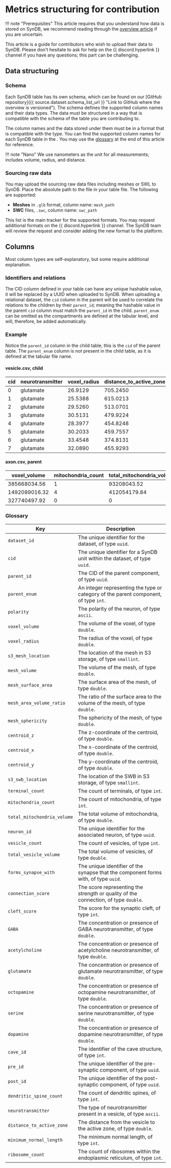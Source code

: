 # Metrics structuring for contribution

!!! note "Prerequisites"
    This article requires that you understand how data is stored on SynDB, we recommend reading through the [overview article](../dataset/0-overview.md) if you are uncertain.

This article is a guide for contributors who wish to upload their data to SynDB. Please don't hesitate to ask for help on the {{ discord.hyperlink }} channel if you have any questions; this part can be challenging.

## Data structuring

### Schema
Each SynDB table has its own schema, which can be found on our [GitHub repository]({{ source.dataset.schema_list_url }} "Link to GitHub where the overview is versioned"). The schema defines the supported column names and their data types. The data must be structured in a way that is compatible with the schema of the table you are contributing to.

The column names and the data stored under them must be in a format that is compatible with the type. You can find the supported column names for each SynDB table in the . You may use the [glossary](#glossary) at the end of this article for reference.

!!! note "Nano"
    We use nanometers as the unit for all measurements; includes volume, radius, and distance.

### Sourcing raw data
You may upload the sourcing raw data files including meshes or SWL to SynDB. Place the absolute path to the file in your table file. The following are supported:

- **Meshes** in `.glb` format, column name: `mesh_path`
- **SWC** files, `.swc`, column name: `swc_path`

This list is the main tracker for the supported formats. You may request additional formats on the {{ discord.hyperlink }} channel. The SynDB team will review the request and consider adding the new format to the platform.

## Columns
Most column types are self-explanatory, but some require additional explanation.

### Identifiers and relations
The CID column defined in your table can have any unique hashable value, it will be replaced by a UUID when uploaded to SynDB. When uploading a relational dataset, the `cid` column in the parent will be used to correlate the relations to the children by their `parent_id`; meaning the hashable value in the parent `cid` column must match the `parent_id` in the child. `parent_enum` can be omitted as the compartments are defined at the tabular level, and will, therefore, be added automatically.

### Example
Notice the `parent_id` column in the child table, this is the `cid` of the parent table. The `parent_enum` column is not present in the child table, as it is defined at the tabular file name.

#### vesicle.csv, child

| cid | neurotransmitter | voxel_radius  | distance_to_active_zone | minimum_normal_length | parent_id | centroid_z | centroid_x | centroid_y |
|-----|------------------|---------------|-------------------------|-----------------------|-----------|------------|------------|------------|
| 0   | glutamate        | 26.9129       | 705.2450                | 23                    | 1         | 4505.232   | 1996.224   | 4953.6     |
| 1   | glutamate        | 25.5388       | 615.0213                | 23                    | 1         | 4505.232   | 1996.224   | 4953.6     |
| 2   | glutamate        | 29.5260       | 513.0701                | 23                    | 1         | 4505.232   | 1996.224   | 4953.6     |
| 3   | glutamate        | 30.5131       | 479.9224                | 23                    | 1         | 4505.232   | 1996.224   | 4953.6     |
| 4   | glutamate        | 28.3977       | 454.8248                | 23                    | 1         | 4505.232   | 1996.224   | 4953.6     |
| 5   | glutamate        | 30.2033       | 459.7557                | 23                    | 2         | 4505.232   | 1996.224   | 4953.6     |
| 6   | glutamate        | 33.4548       | 374.8131                | 23                    | 2         | 4505.232   | 1996.224   | 4953.6     |
| 7   | glutamate        | 32.0890       | 455.9293                | 23                    | 4         | 4505.232   | 1996.224   | 4953.6     |


#### axon.csv, parent
| voxel_volume   | mitochondria_count | total_mitochondria_volume | cid |
|----------------|--------------------|---------------------------|-----|
| 385668034.56   | 1                  | 93208043.52               | 1   |
| 1492089016.32  | 4                  | 412054179.84              | 2   |
| 327740497.92   | 0                  | 0                         | 4   |


### Glossary

| **Key**                     | **Description**                                                                      |
|-----------------------------|--------------------------------------------------------------------------------------|
| `dataset_id`                | The unique identifier for the dataset, of type `uuid`.                               |
| `cid`                       | The unique identifier for a SynDB unit within the dataset, of type `uuid`.           |
| `parent_id`                 | The CID of the parent component, of type `uuid`.                                     |
| `parent_enum`               | An integer representing the type or category of the parent component, of type `int`. |
| `polarity`                  | The polarity of the neuron, of type `ascii`.                                         |
| `voxel_volume`              | The volume of the voxel, of type `double`.                                           |
| `voxel_radius`              | The radius of the voxel, of type `double`.                                           |
| `s3_mesh_location`          | The location of the mesh in S3 storage, of type `smallint`.                          |
| `mesh_volume`               | The volume of the mesh, of type `double`.                                            |
| `mesh_surface_area`         | The surface area of the mesh, of type `double`.                                      |
| `mesh_area_volume_ratio`    | The ratio of the surface area to the volume of the mesh, of type `double`.           |
| `mesh_sphericity`           | The sphericity of the mesh, of type `double`.                                        |
| `centroid_z`                | The z-coordinate of the centroid, of type `double`.                                  |
| `centroid_x`                | The x-coordinate of the centroid, of type `double`.                                  |
| `centroid_y`                | The y-coordinate of the centroid, of type `double`.                                  |
| `s3_swb_location`           | The location of the SWB in S3 storage, of type `smallint`.                           |
| `terminal_count`            | The count of terminals, of type `int`.                                               |
| `mitochondria_count`        | The count of mitochondria, of type `int`.                                            |
| `total_mitochondria_volume` | The total volume of mitochondria, of type `double`.                                  |
| `neuron_id`                 | The unique identifier for the associated neuron, of type `uuid`.                     |
| `vesicle_count`             | The count of vesicles, of type `int`.                                                |
| `total_vesicle_volume`      | The total volume of vesicles, of type `double`.                                      |
| `forms_synapse_with`        | The unique identifier of the synapse that the component forms with, of type `uuid`.  |
| `connection_score`          | The score representing the strength or quality of the connection, of type `double`.  |
| `cleft_score`               | The score for the synaptic cleft, of type `int`.                                     |
| `GABA`                      | The concentration or presence of GABA neurotransmitter, of type `double`.            |
| `acetylcholine`             | The concentration or presence of acetylcholine neurotransmitter, of type `double`.   |
| `glutamate`                 | The concentration or presence of glutamate neurotransmitter, of type `double`.       |
| `octopamine`                | The concentration or presence of octopamine neurotransmitter, of type `double`.      |
| `serine`                    | The concentration or presence of serine neurotransmitter, of type `double`.          |
| `dopamine`                  | The concentration or presence of dopamine neurotransmitter, of type `double`.        |
| `cave_id`                   | The identifier of the cave structure, of type `int`.                                 |
| `pre_id`                    | The unique identifier of the pre-synaptic component, of type `uuid`.                 |
| `post_id`                   | The unique identifier of the post-synaptic component, of type `uuid`.                |
| `dendritic_spine_count`     | The count of dendritic spines, of type `int`.                                        |
| `neurotransmitter`          | The type of neurotransmitter present in a vesicle, of type `ascii`.                  |
| `distance_to_active_zone`   | The distance from the vesicle to the active zone, of type `double`.                  |
| `minimum_normal_length`     | The minimum normal length, of type `int`.                                            |
| `ribosome_count`            | The count of ribosomes within the endoplasmic reticulum, of type `int`.              |
